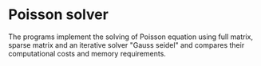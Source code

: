 # Poisson solver

The programs implement the solving of Poisson equation using full matrix, sparse matrix and an iterative solver "Gauss seidel" 
and compares their computational costs and memory requirements.
